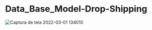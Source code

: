 # Data_Base_Model-Drop-Shipping
![Captura de tela 2022-03-01 134010](https://user-images.githubusercontent.com/78824128/156212205-8d3b8fb9-5544-4627-bc5d-e9f0e86a1d46.png)
